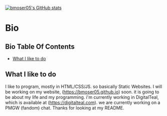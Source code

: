[![bmoser05's GitHub stats](https://github-readme-stats.vercel.app/api?username=bmoser05)](https://github.com/anuraghazra/github-readme-stats)
# Bio
## Bio Table Of Contents
* [What I like to do](#what-i-like-to-do)
 
## What I like to do
I like to program, mostly in HTML/CSS/JS. so basically Static Websites. I will be working on my website, (https://bmoser05.github.io) soon. it is going to be about my life and my programming. i'm currently working in DigitalTeal, which is available at (https://digitalteal.com). we are currently working on a PMGW (fandom) chat. Thanks for looking at my README.
